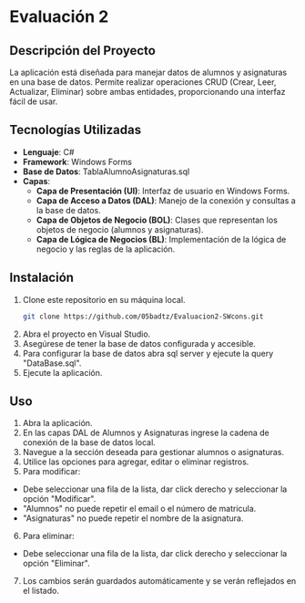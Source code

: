 # Evaluación 2

## Descripción del Proyecto
La aplicación está diseñada para manejar datos de alumnos y asignaturas en una base de datos. Permite realizar operaciones CRUD (Crear, Leer, Actualizar, Eliminar) sobre ambas entidades, proporcionando una interfaz fácil de usar.

## Tecnologías Utilizadas
- **Lenguaje**: C#
- **Framework**: Windows Forms
- **Base de Datos**: TablaAlumnoAsignaturas.sql
- **Capas**:
  - **Capa de Presentación (UI)**: Interfaz de usuario en Windows Forms.
  - **Capa de Acceso a Datos (DAL)**: Manejo de la conexión y consultas a la base de datos.
  - **Capa de Objetos de Negocio (BOL)**: Clases que representan los objetos de negocio (alumnos y asignaturas).
  - **Capa de Lógica de Negocios (BL)**: Implementación de la lógica de negocio y las reglas de la aplicación.

## Instalación
1. Clone este repositorio en su máquina local.
   ```bash
   git clone https://github.com/05badtz/Evaluacion2-SWcons.git
2. Abra el proyecto en Visual Studio.
3. Asegúrese de tener la base de datos configurada y accesible.
4. Para configurar la base de datos abra sql server y ejecute la query "DataBase.sql".
5. Ejecute la aplicación.

## Uso
1. Abra la aplicación.
2. En las capas DAL de Alumnos y Asignaturas ingrese la cadena de conexión de la base de datos local.
3. Navegue a la sección deseada para gestionar alumnos o asignaturas.
4. Utilice las opciones para agregar, editar o eliminar registros.
5. Para modificar:
  - Debe seleccionar una fila de la lista, dar click derecho y seleccionar la opción "Modificar".
  - "Alumnos" no puede repetir el email o el número de matricula.
  - "Asignaturas" no puede repetir el nombre de la asignatura.
6. Para eliminar:
  - Debe seleccionar una fila de la lista, dar click derecho y seleccionar la opción "Eliminar".
7. Los cambios serán guardados automáticamente y se verán reflejados en el listado.


